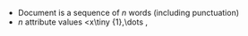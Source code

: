 - Document is a sequence of $n$ words (including punctuation)
- $n$ attribute values <x\tiny {1},\dots ,
